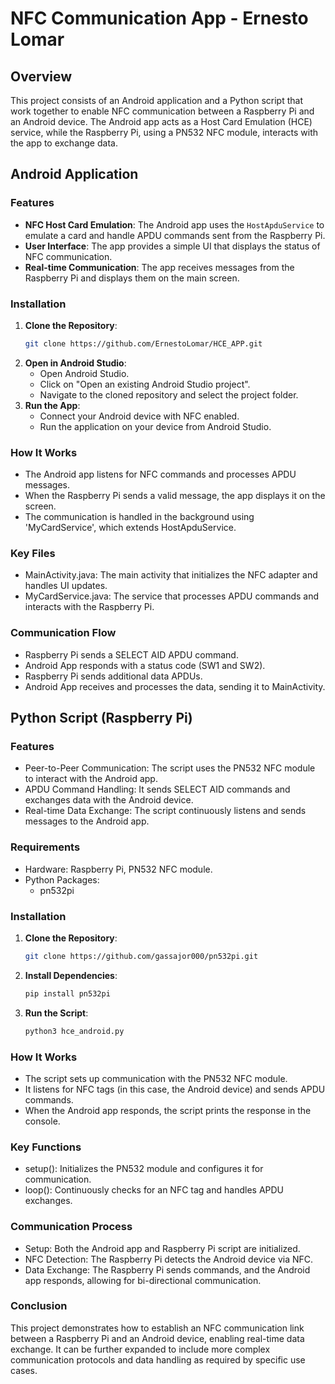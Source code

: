 # NFC Communication App - Ernesto Lomar

## Overview

This project consists of an Android application and a Python script that work together to enable NFC communication between a Raspberry Pi and an Android device. The Android app acts as a Host Card Emulation (HCE) service, while the Raspberry Pi, using a PN532 NFC module, interacts with the app to exchange data.

## Android Application

### Features

- **NFC Host Card Emulation**: The Android app uses the `HostApduService` to emulate a card and handle APDU commands sent from the Raspberry Pi.
- **User Interface**: The app provides a simple UI that displays the status of NFC communication.
- **Real-time Communication**: The app receives messages from the Raspberry Pi and displays them on the main screen.

### Installation

1. **Clone the Repository**:
   ```bash
   git clone https://github.com/ErnestoLomar/HCE_APP.git
   ```
2. **Open in Android Studio**:
    - Open Android Studio.
    - Click on "Open an existing Android Studio project".
    - Navigate to the cloned repository and select the project folder.
3. **Run the App**:
    - Connect your Android device with NFC enabled.
    - Run the application on your device from Android Studio.

### How It Works

- The Android app listens for NFC commands and processes APDU messages.
- When the Raspberry Pi sends a valid message, the app displays it on the screen.
- The communication is handled in the background using 'MyCardService', which extends HostApduService.

### Key Files

- MainActivity.java: The main activity that initializes the NFC adapter and handles UI updates.
- MyCardService.java: The service that processes APDU commands and interacts with the Raspberry Pi.

### Communication Flow

- Raspberry Pi sends a SELECT AID APDU command.
- Android App responds with a status code (SW1 and SW2).
- Raspberry Pi sends additional data APDUs.
- Android App receives and processes the data, sending it to MainActivity.

## Python Script (Raspberry Pi)

### Features

- Peer-to-Peer Communication: The script uses the PN532 NFC module to interact with the Android app.
- APDU Command Handling: It sends SELECT AID commands and exchanges data with the Android device.
- Real-time Data Exchange: The script continuously listens and sends messages to the Android app.

### Requirements

- Hardware: Raspberry Pi, PN532 NFC module.
- Python Packages:
  - pn532pi

### Installation

1. **Clone the Repository**:
    ```bash
    git clone https://github.com/gassajor000/pn532pi.git
    ```
2. **Install Dependencies**:
    ```bash
    pip install pn532pi
    ```
3. **Run the Script**:
    ```bash
    python3 hce_android.py
    ```

### How It Works

- The script sets up communication with the PN532 NFC module.
- It listens for NFC tags (in this case, the Android device) and sends APDU commands.
- When the Android app responds, the script prints the response in the console.

### Key Functions

- setup(): Initializes the PN532 module and configures it for communication.
- loop(): Continuously checks for an NFC tag and handles APDU exchanges.

### Communication Process

- Setup: Both the Android app and Raspberry Pi script are initialized.
- NFC Detection: The Raspberry Pi detects the Android device via NFC.
- Data Exchange: The Raspberry Pi sends commands, and the Android app responds, allowing for bi-directional communication.

### Conclusion

This project demonstrates how to establish an NFC communication link between a Raspberry Pi and an Android device, enabling real-time data exchange. It can be further expanded to include more complex communication protocols and data handling as required by specific use cases.
